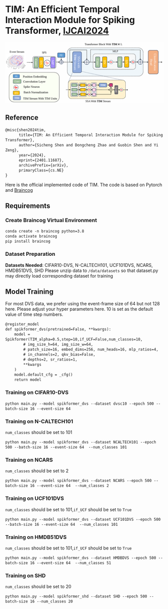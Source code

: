 # TIM: An Efficient Temporal Interaction Module for Spiking Transformer, [IJCAI2024](https://arxiv.org/abs/2401.11687)

![Alt text](img/TIM.png)

## Reference
```
@misc{shen2024tim,
      title={TIM: An Efficient Temporal Interaction Module for Spiking Transformer}, 
      author={Sicheng Shen and Dongcheng Zhao and Guobin Shen and Yi Zeng},
      year={2024},
      eprint={2401.11687},
      archivePrefix={arXiv},
      primaryClass={cs.NE}
}
```

Here is the official implemented code of TIM. The code is based on Pytorch and [Braincog](https://github.com/BrainCog-X/Brain-Cog)

## Requirements
### Create Braincog Virtual Environment
```
conda create -n braincog python=3.8
conda activate braincog
pip install braincog
```
### Dataset Preparation
**Datasets Needed**: CIFAR10-DVS, N-CALTECH101, UCF101DVS, NCARS, HMDB51DVS, SHD
Please unzip data to ```/data/datasets``` so that dataset.py may directly load corresponding dataset for training

## Model Training
For most DVS data, we prefer using the event-frame size of 64 but not 128 here.
Please adjust your hyper parameters here. 10 is set as the default value of time step numbers.
```
@register_model
def spikformer_dvs(pretrained=False, **kwargs):
    model = Spikformer(TIM_alpha=0.5,step=10,if_UCF=False,num_classes=10,
        # img_size_h=64, img_size_w=64,
        # patch_size=16, embed_dims=256, num_heads=16, mlp_ratios=4,
        # in_channels=2, qkv_bias=False,
        # depths=2, sr_ratios=1,
        **kwargs
    )
    model.default_cfg = _cfg()
    return model
```
### Training on CIFAR10-DVS
```
python main.py --model spikformer_dvs --dataset dvsc10 --epoch 500 --batch-size 16 --event-size 64 
```
### Training on N-CALTECH101
```num_classes``` should be set to 101
```
python main.py --model spikformer_dvs --dataset NCALTECH101 --epoch 500 --batch-size 16 --event-size 64  --num_classes 101
```

### Training on NCARS
```num_classes``` should be set to 2
```
python main.py --model spikformer_dvs --dataset NCARS --epoch 500 --batch-size 16 --event-size 64  --num_classes 2
```
### Training on UCF101DVS
```num_classes``` should be set to 101,```if_UCF``` should be set to ```True``` 
```
python main.py --model spikformer_dvs --dataset UCF101DVS --epoch 500 --batch-size 16 --event-size 64  --num_classes 101
```
### Training on HMDB51DVS
```num_classes``` should be set to 101,```if_UCF``` should be set to ```True``` 
```
python main.py --model spikformer_dvs --dataset HMDBDVS --epoch 500 --batch-size 16 --event-size 64  --num_classes 51
```

### Training on SHD
```num_classes``` should be set to 20
```
python main.py --model spikformer_shd --dataset SHD --epoch 500 --batch-size 16 --num_classes 20
```
